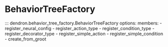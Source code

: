# BehaviorTreeFactory

::: dendron.behavior_tree_factory.BehaviorTreeFactory
    options:
        members:
            - register_neural_config
            - register_action_type
            - register_condition_type
            - register_decorator_type
            - register_simple_action
            - register_simple_condition
            - create_from_groot